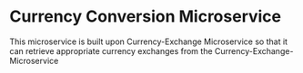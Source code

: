 # Currency Conversion Microservice
This microservice is built upon Currency-Exchange Microservice so that it can retrieve appropriate currency exchanges from the Currency-Exchange-Microservice
